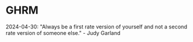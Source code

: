 # GHRM

2024-04-30: "Always be a first rate version of yourself and not a second rate version of someone else." - Judy Garland